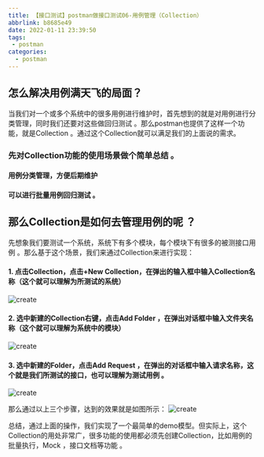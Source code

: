 ```yaml
---
title: 【接口测试】postman做接口测试06-用例管理（Collection）
abbrlink: b8685e49
date: 2022-01-11 23:39:50
tags:
 - postman
categories:
  - postman
---
```


## 怎么解决用例满天飞的局面？

当我们对一个或多个系统中的很多用例进行维护时，首先想到的就是对用例进行分类管理，同时我们还要对这些做回归测试 。那么postman也提供了这样一个功能，就是Collection 。通过这个Collection就可以满足我们的上面说的需求。

### 先对Collection功能的使用场景做个简单总结 。

#### 用例分类管理，方便后期维护

#### 可以进行批量用例回归测试 。

## 那么Collection是如何去管理用例的呢 ？ 
先想象我们要测试一个系统，系统下有多个模块，每个模块下有很多的被测接口用例 。那么基于这个场景，我们来通过Collection来进行实现：

#### 1. 点击Collection，点击+New Collection，在弹出的输入框中输入Collection名称（这个就可以理解为所测试的系统）

![create](https://gitee.com/XuePengJu/PictureDependency/raw/main/blog/ArticlePictures/postman/06-001.png)

#### 2. 选中新建的Collection右键，点击Add Folder ，在弹出对话框中输入文件夹名称（这个就可以理解为系统中的模块）
   ![create](https://gitee.com/XuePengJu/PictureDependency/raw/main/blog/ArticlePictures/postman/06-002.png)

#### 3. 选中新建的Folder，点击Add Request ，在弹出的对话框中输入请求名称，这个就是我们所测试的接口，也可以理解为测试用例 。

![create](https://gitee.com/XuePengJu/PictureDependency/raw/main/blog/ArticlePictures/postman/06-003.png)

那么通过以上三个步骤，达到的效果就是如图所示：
![create](https://gitee.com/XuePengJu/PictureDependency/raw/main/blog/ArticlePictures/postman/06-004.png)


总结，通过上面的操作，我们实现了一个最简单的demo模型。但实际上，这个Collection的用处非常广，很多功能的使用都必须先创建Collection，比如用例的批量执行，Mock ，接口文档等功能 。
